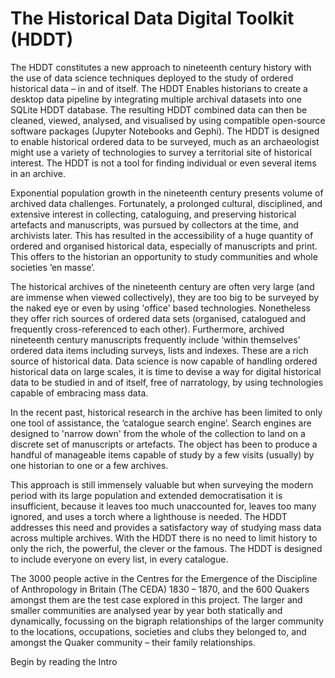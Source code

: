 # The Historical Data Digital Toolkit (HDDT) #

The HDDT constitutes a new approach to nineteenth century history with the use of data science techniques deployed to the study of ordered historical data – in and of itself.
The HDDT Enables historians to create a desktop data pipeline by integrating multiple archival datasets into one SQLite HDDT database. The resulting HDDT combined data can then be cleaned, viewed, analysed, and visualised by using compatible open-source software packages (Jupyter Notebooks and Gephi). The HDDT is designed to enable historical ordered data to be surveyed, much as an archaeologist might use a variety of technologies to survey a territorial site of historical interest. The HDDT is not a tool for finding individual or even several items in an archive.

Exponential population growth in the nineteenth century presents volume of archived data challenges. Fortunately, a prolonged cultural, disciplined, and extensive interest in collecting, cataloguing, and preserving historical artefacts and manuscripts, was pursued by collectors at the time, and archivists later. This has resulted in the accessibility of a huge quantity of ordered and organised historical data, especially of manuscripts and print. This offers to the historian an opportunity to study communities and whole societies ‘en masse’. 

The historical archives of the nineteenth century are often very large (and are immense when viewed collectively), they are too big to be surveyed by the naked eye or even by using 'office' based technologies. Nonetheless they offer rich sources of ordered data sets (organised, catalogued and frequently cross-referenced to each other). Furthermore, archived nineteenth century manuscripts frequently include ‘within themselves’ ordered data items including surveys, lists and indexes. These are a rich source of historical data. Data science is now capable of handling ordered historical data on large scales, it is time to devise a way for digital historical data to be studied in and of itself, free of narratology, by using technologies capable of embracing mass data. 

In the recent past, historical research in the archive has been limited to only one tool of assistance, the ‘catalogue search engine’. Search engines are designed to 'narrow down' from the whole of the collection to land on a discrete set of manuscripts or artefacts. The object has been to produce a handful of manageable items capable of study by a few visits (usually) by one historian to one or a few archives. 

This approach is still immensely valuable but when surveying the modern period with its large population and extended democratisation it is insufficient, because it leaves too much unaccounted for, leaves too many ignored, and uses a torch where a lighthouse is needed. The HDDT addresses this need and provides a satisfactory way of studying mass data across multiple archives. With the HDDT there is no need to limit history to only the rich, the powerful, the clever or the famous. The HDDT is designed to include everyone on every list, in every catalogue.

The 3000 people active in the Centres for the Emergence of the Discipline of Anthropology in Britain (The CEDA) 1830 – 1870, and the 600 Quakers amongst them are the test case explored in this project. The larger and smaller communities are analysed year by year both statically and dynamically, focussing on the bigraph relationships of the larger community to the locations, occupations, societies and clubs they belonged to, and amongst the Quaker community – their family relationships.

Begin by reading the Intro

